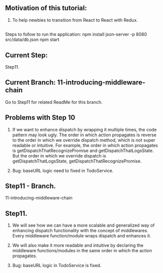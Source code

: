 ## Motivation of this tutorial:
   1. To help newbies to transition from React to React with Redux.

##
Steps to follow to run the application:
npm install
json-server -p 8080 src/data/db.json
npm start


## Current Step:
  Step11.

## Current Branch: 11-introducing-middleware-chain
  Go to Step11 for related ReadMe for this branch.

## Problems with Step 10
1. If we want to enhance dispatch by wrapping it multiple times, the code pattern may look ugly. The order in which action propagates is reverse to the order in which we override dispatch method, which is not super readable or intuitive. For example, the order in which action propagates is getDispatchThatRecognizePromise and getDispatchThatLogsState. But the order in which we override dispatch is getDispatchThatLogsState, getDispatchThatRecognizePromise.

2. Bug: baseURL logic need to fixed in TodoService.

## Step11 - Branch.
11-introducing-middleware-chain

## Step11.
  1. We will see how we can have a more scalable and generalized way of enhancing dispatch functionality with the concept of middlewares.
     Every middleware function/module wraps dispatch and enhances it.
  2. We will also make it more readable and intuitive by declaring the middleware functions/modules in the same order in which the action propagates.

  3. Bug: baseURL logic in TodoService is fixed.
